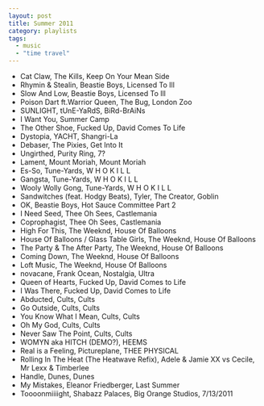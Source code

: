 ```yaml
---
layout: post
title: Summer 2011
category: playlists
tags: 
  - music
  - "time travel"
---
```

* Cat Claw, The Kills, Keep On Your Mean Side
* Rhymin &#38; Stealin, Beastie Boys, Licensed To Ill
* Slow And Low, Beastie Boys, Licensed To Ill
* Poison Dart ft.Warrior Queen, The Bug, London Zoo
* SUNLIGHT, tUnE-YaRdS, BiRd-BrAiNs
* I Want You, Summer Camp
* The Other Shoe, Fucked Up, David Comes To Life
* Dystopia, YACHT, Shangri-La
* Debaser, The Pixies, Get Into It
* Ungirthed, Purity Ring, 7?
* Lament, Mount Moriah, Mount Moriah
* Es-So, Tune-Yards, W H O K I L L
* Gangsta, Tune-Yards, W H O K I L L
* Wooly Wolly Gong, Tune-Yards, W H O K I L L
* Sandwitches (feat. Hodgy Beats), Tyler, The Creator, Goblin
* OK, Beastie Boys, Hot Sauce Committee Part 2
* I Need Seed, Thee Oh Sees, Castlemania
* Coprophagist, Thee Oh Sees, Castlemania
* High For This, The Weeknd, House Of Balloons
* House Of Balloons / Glass Table Girls, The Weeknd, House Of Balloons
* The Party &#38; The After Party, The Weeknd, House Of Balloons
* Coming Down, The Weeknd, House Of Balloons
* Loft Music, The Weeknd, House Of Balloons
* novacane, Frank Ocean, Nostalgia, Ultra
* Queen of Hearts, Fucked Up, David Comes to Life
* I Was There, Fucked Up, David Comes to Life
* Abducted, Cults, Cults
* Go Outside, Cults, Cults
* You Know What I Mean, Cults, Cults
* Oh My God, Cults, Cults
* Never Saw The Point, Cults, Cults
* WOMYN aka HITCH (DEMO?), HEEMS
* Real is a Feeling, Pictureplane, THEE PHYSICAL
* Rolling In The Heat (The Heatwave Refix), Adele &#38; Jamie XX vs Cecile, Mr Lexx &#38; Timberlee
* Handle, Dunes, Dunes
* My Mistakes, Eleanor Friedberger, Last Summer
* Toooonmiiiight, Shabazz Palaces, Big Orange Studios, 7/13/2011
